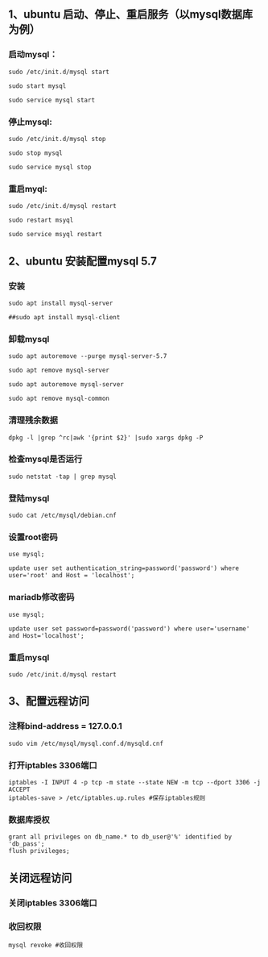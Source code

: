 ## 1、ubuntu 启动、停止、重启服务（以mysql数据库为例）

### 启动mysql：
```shell
sudo /etc/init.d/mysql start

sudo start mysql

sudo service mysql start
```
### 停止mysql:
```shell
sudo /etc/init.d/mysql stop

sudo stop mysql

sudo service mysql stop
```
### 重启myql:
```shell
sudo /etc/init.d/mysql restart

sudo restart msyql

sudo service msyql restart
```
## 2、ubuntu 安装配置mysql 5.7

### 安装
```shell
sudo apt install mysql-server

##sudo apt install mysql-client
```
### 卸载mysql
```shell
sudo apt autoremove --purge mysql-server-5.7

sudo apt remove mysql-server

sudo apt autoremove mysql-server

sudo apt remove mysql-common
```
### 清理残余数据
```shell
dpkg -l |grep ^rc|awk '{print $2}' |sudo xargs dpkg -P
```
### 检查mysql是否运行
```shell
sudo netstat -tap | grep mysql
```
### 登陆mysql
```shell
sudo cat /etc/mysql/debian.cnf
```
### 设置root密码
```shell
use mysql;

update user set authentication_string=password('password') where user='root' and Host = 'localhost';
```

### mariadb修改密码
```shell
use mysql;

update user set password=password('password') where user='username' and Host='localhost';
```

### 重启mysql
```shell
sudo /etc/init.d/mysql restart
```
## 3、配置远程访问

### 注释bind-address = 127.0.0.1
```shell
sudo vim /etc/mysql/mysql.conf.d/mysqld.cnf
```
### 打开iptables 3306端口
```shell
iptables -I INPUT 4 -p tcp -m state --state NEW -m tcp --dport 3306 -j ACCEPT
iptables-save > /etc/iptables.up.rules #保存iptables规则
```
### 数据库授权
```shell
grant all privileges on db_name.* to db_user@'%' identified by 'db_pass';
flush privileges;
```
## 关闭远程访问
### 关闭iptables 3306端口
### 收回权限
```shell
mysql revoke #收回权限
```